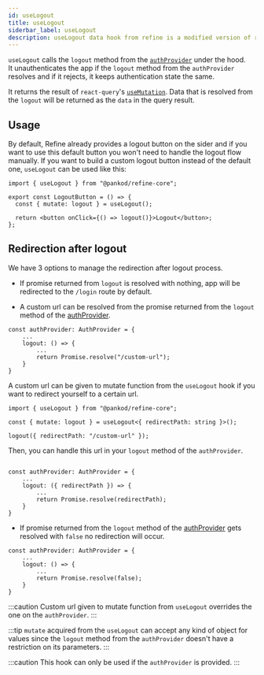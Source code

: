 ```yaml
---
id: useLogout
title: useLogout
siderbar_label: useLogout
description: useLogout data hook from refine is a modified version of react-query's useMutation for unauthentication.
---
```


`useLogout` calls the `logout` method from the [`authProvider`](/api-reference/core/providers/auth-provider.md) under the hood.  
It unauthenticates the app if the `logout` method from the `authProvider` resolves and if it rejects, it keeps authentication state the same.

It returns the result of `react-query`'s [`useMutation`](https://tanstack.com/query/v4/docs/framework/react/reference/useMutation).
Data that is resolved from the `logout` will be returned as the `data` in the query result.

## Usage

By default, Refine already provides a logout button on the sider and if you want to use this default button you won't need to handle the logout flow manually.
If you want to build a custom logout button instead of the default one, `useLogout` can be used like this:

```tsx title="components/customLogoutButton"
import { useLogout } from "@pankod/refine-core";

export const LogoutButton = () => {
  const { mutate: logout } = useLogout();

  return <button onClick={() => logout()}>Logout</button>;
};
```

## Redirection after logout

We have 3 options to manage the redirection after logout process.

- If promise returned from `logout` is resolved with nothing, app will be redirected to the `/login` route by default.

- A custom url can be resolved from the promise returned from the `logout` method of the [authProvider](/api-reference/core/providers/auth-provider.md).

```tsx
const authProvider: AuthProvider = {
    ...
    logout: () => {
        ...
        return Promise.resolve("/custom-url");
    }
}
```

A custom url can be given to mutate function from the `useLogout` hook if you want to redirect yourself to a certain url.

```tsx
import { useLogout } from "@pankod/refine-core";

const { mutate: logout } = useLogout<{ redirectPath: string }>();

logout({ redirectPath: "/custom-url" });
```

Then, you can handle this url in your `logout` method of the `authProvider`.

```tsx

const authProvider: AuthProvider = {
    ...
    logout: ({ redirectPath }) => {
        ...
        return Promise.resolve(redirectPath);
    }
}

```

- If promise returned from the `logout` method of the [authProvider](/api-reference/core/providers/auth-provider.md) gets resolved with `false` no redirection will occur.

```tsx
const authProvider: AuthProvider = {
    ...
    logout: () => {
        ...
        return Promise.resolve(false);
    }
}
```

:::caution
Custom url given to mutate function from `useLogout` overrides the one on the `authProvider`.
:::

:::tip
`mutate` acquired from the `useLogout` can accept any kind of object for values since the `logout` method from the `authProvider` doesn't have a restriction on its parameters.
:::

:::caution
This hook can only be used if the `authProvider` is provided.
:::
